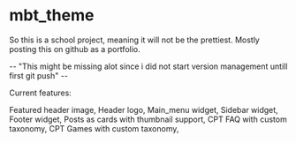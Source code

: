 # mbt_theme

<!-- Start info first push version -->

So this is a school project, meaning it will not be the prettiest.
Mostly posting this on github as a portfolio.


-- "This might be missing alot since i did not start version management untill first git push" --

Current features: 


Featured header image,
Header logo,
Main_menu widget,
Sidebar widget,
Footer widget,
Posts as cards with thumbnail support,
CPT FAQ with custom taxonomy,
CPT Games with custom taxonomy,

<!-- End info first push version -->